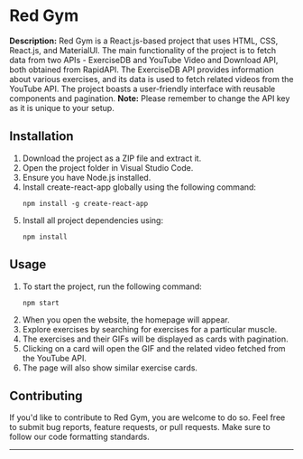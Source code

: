 # Red Gym

**Description:**
Red Gym is a React.js-based project that uses HTML, CSS, React.js, and MaterialUI. The main functionality of the project is to fetch data from two APIs - ExerciseDB and YouTube Video and Download API, both obtained from RapidAPI. The ExerciseDB API provides information about various exercises, and its data is used to fetch related videos from the YouTube API. The project boasts a user-friendly interface with reusable components and pagination. **Note:** Please remember to change the API key as it is unique to your setup.

## Installation
1. Download the project as a ZIP file and extract it.
2. Open the project folder in Visual Studio Code.
3. Ensure you have Node.js installed.
4. Install create-react-app globally using the following command:
   ```
   npm install -g create-react-app
   ```
5. Install all project dependencies using:
   ```
   npm install
   ```

## Usage
1. To start the project, run the following command:
   ```
   npm start
   ```
2. When you open the website, the homepage will appear.
3. Explore exercises by searching for exercises for a particular muscle.
4. The exercises and their GIFs will be displayed as cards with pagination.
5. Clicking on a card will open the GIF and the related video fetched from the YouTube API.
6. The page will also show similar exercise cards.

## Contributing
If you'd like to contribute to Red Gym, you are welcome to do so. Feel free to submit bug reports, feature requests, or pull requests. Make sure to follow our code formatting standards.

---
